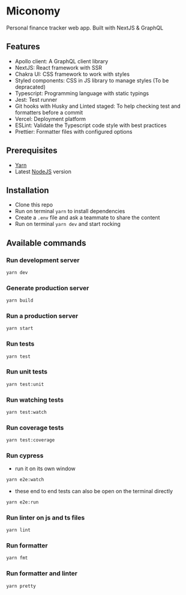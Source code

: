 # Miconomy

Personal finance tracker web app. Built with NextJS & GraphQL

## Features

- Apollo client: A GraphQL client library
- NextJS: React framework with SSR
- Chakra UI: CSS framework to work with styles
- Styled components: CSS in JS library to manage styles (To be depracated)
- Typescript: Programming language with static typings
- Jest: Test runner
- Git hooks with Husky and Linted staged: To help checking test and formatters before a commit
- Vercel: Deployment platform
- ESLint: Validate the Typescript code style with best practices
- Prettier: Formatter files with configured options

## Prerequisites

- [Yarn](https://yarnpkg.com/)
- Latest [NodeJS](https://nodejs.org/en) version

## Installation

- Clone this repo
- Run on terminal `yarn` to install dependencies
- Create a `.env` file and ask a teammate to share the content
- Run on terminal `yarn dev` and start rocking

## Available commands

### Run development server

```bash
yarn dev
```

### Generate production server

```bash
yarn build
```

### Run a production server

```bash
yarn start
```

### Run tests

```bash
yarn test
```

### Run unit tests

```bash
yarn test:unit
```

### Run watching tests

```bash
yarn test:watch
```

### Run coverage tests

```bash
yarn test:coverage
```

### Run cypress

- run it on its own window

```bash
yarn e2e:watch
```

- these end to end tests can also be open on the terminal directly

```bash
yarn e2e:run
```

### Run linter on js and ts files

```bash
yarn lint
```

### Run formatter

```bash
yarn fmt
```

### Run formatter and linter

```bash
yarn pretty
```
